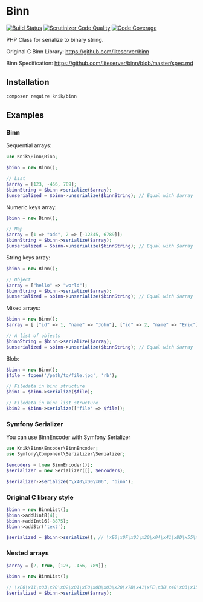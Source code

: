 Binn
====

[![Build Status](https://travis-ci.com/et-nik/binn-php.svg?branch=master)](https://travis-ci.org/et-nik/binn-php)
[![Scrutinizer Code Quality](https://scrutinizer-ci.com/g/et-nik/binn-php/badges/quality-score.png?b=master)](https://scrutinizer-ci.com/g/et-nik/binn-php/?branch=master)
[![Code Coverage](https://scrutinizer-ci.com/g/et-nik/binn-php/badges/coverage.png?b=master)](https://scrutinizer-ci.com/g/et-nik/binn-php/?branch=master)

PHP Class for serialize to binary string.

Original C Binn Library: https://github.com/liteserver/binn

Binn Specification: https://github.com/liteserver/binn/blob/master/spec.md

## Installation

```bash
composer require knik/binn
```

## Examples

### Binn

Sequential arrays:

```php
use Knik\Binn\Binn;

$binn = new Binn();

// List
$array = [123, -456, 789];
$binnString = $binn->serialize($array);
$unserialized = $binn->unserialize($binnString); // Equal with $array
```

Numeric keys array:
```php
$binn = new Binn();

// Map
$array = [1 => "add", 2 => [-12345, 6789]];
$binnString = $binn->serialize($array);
$unserialized = $binn->unserialize($binnString); // Equal with $array
```

String keys array:
```php
$binn = new Binn();

// Object
$array = ["hello" => "world"];
$binnString = $binn->serialize($array);
$unserialized = $binn->unserialize($binnString); // Equal with $array
```

Mixed arrays:

```php
$binn = new Binn();
$array = [ ["id" => 1, "name" => "John"], ["id" => 2, "name" => "Eric"] ]

// A list of objects
$binnString = $binn->serialize($array);
$unserialized = $binn->unserialize($binnString); // Equal with $array
```

Blob:
```php
$binn = new Binn();
$file = fopen('/path/to/file.jpg', 'rb');

// Filedata in binn structure
$bin1 = $binn->serialize($file);

// Filedata in binn list structure
$bin2 = $binn->serialize(['file' => $file]);
```

### Symfony Serializer

You can use BinnEncoder with Symfony Serializer

```php
use Knik\Binn\Encoder\BinnEncoder;
use Symfony\Component\Serializer\Serializer;

$encoders = [new BinnEncoder()];
$serializer = new Serializer([], $encoders);

$serializer->serialize("\x40\xD0\x06", 'binn');
```

### Original C library style
```php
$binn = new BinnList();
$binn->addUint8(4);
$binn->addInt16(-8875);
$binn->addStr('text');

$serialized = $binn->serialize(); // \xE0\x0F\x03\x20\x04\x41\xDD\x55\xA0\x04text\x00

```

### Nested arrays

```php
$array = [2, true, [123, -456, 789]];

$binn = new BinnList();

// \xE0\x11\x03\x20\x02\x01\xE0\x0B\x03\x20\x7B\x41\xFE\x38\x40\x03\x15
$serialized = $binn->serialize($array);

```
